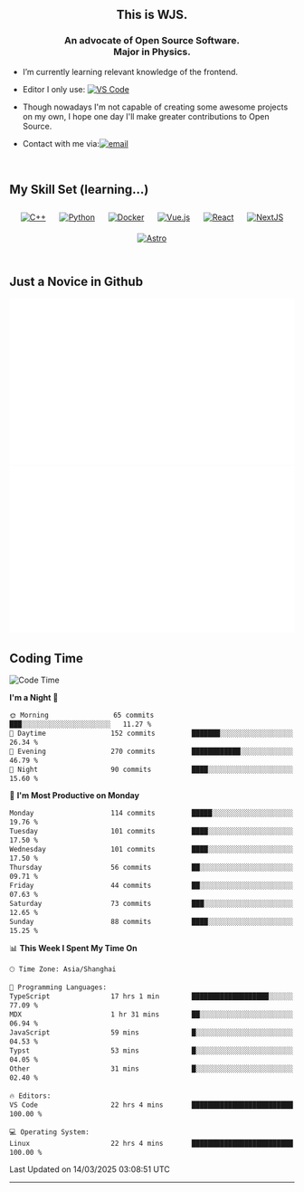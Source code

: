 ## <div align="center">This is WJS.</div>  
  

### <div align="center">An advocate of Open Source Software.<br>Major in Physics.</div>  
  

- I’m currently learning relevant knowledge of the frontend.  
  

- Editor I only use: [![VS Code](https://img.shields.io/badge/-VS%20Code-007ACC?style=plastic&logo=visual-studio-code)](https://code.visualstudio.com/)  
  

- Though nowadays I'm not capable of creating some awesome projects on my own, I hope one day I'll make greater contributions to Open Source.  
  

- Contact with me via:[![email](https://img.shields.io/badge/My-e--mail-red)](mailto:wjs@wjsphy.top)  
  

<br/>  


## My Skill Set (learning...)
<div align="center">  
<a href="https://www.cplusplus.com/" target="_blank"><img style="margin: 10px" src="https://profilinator.rishav.dev/skills-assets/cplusplus-original.svg" alt="C++" height="50" /></a>  
<a href="https://www.python.org/" target="_blank"><img style="margin: 10px" src="https://profilinator.rishav.dev/skills-assets/python-original.svg" alt="Python" height="50" /></a>  
<a href="https://www.docker.com/" target="_blank"><img style="margin: 10px" src="https://profilinator.rishav.dev/skills-assets/docker-original-wordmark.svg" alt="Docker" height="50" /></a>  
<a href="https://vuejs.org/" target="_blank"><img style="margin: 10px" src="https://profilinator.rishav.dev/skills-assets/vuejs-original-wordmark.svg" alt="Vue.js" height="50" /></a>  
<a href="https://reactjs.org/" target="_blank"><img style="margin: 10px" src="https://profilinator.rishav.dev/skills-assets/react-original-wordmark.svg" alt="React" height="50" /></a>  
<a href="https://nextjs.org/" target="_blank"><img style="margin: 10px" src="https://profilinator.rishav.dev/skills-assets/nextjs.png" alt="NextJS" height="50" /></a>  
<a href="https://www.astro.build/" target="_blank"><img style="margin: 10px" src="https://profilinator.rishav.dev/skills-assets/astro.svg" alt="Astro" height="50" /></a>   
</div>

<br/>  


## Just a Novice in Github  
![](https://raw.githubusercontent.com/wjsoj/github-stats-transparent/output/generated/overview.svg)
![](https://raw.githubusercontent.com/wjsoj/github-stats-transparent/output/generated/languages.svg)

## Coding Time

<!--START_SECTION:waka-->
![Code Time](http://img.shields.io/badge/Code%20Time-1%2C069%20hrs%2022%20mins-blue)

**I'm a Night 🦉** 

```text
🌞 Morning                65 commits          ███░░░░░░░░░░░░░░░░░░░░░░   11.27 % 
🌆 Daytime                152 commits         ███████░░░░░░░░░░░░░░░░░░   26.34 % 
🌃 Evening                270 commits         ████████████░░░░░░░░░░░░░   46.79 % 
🌙 Night                  90 commits          ████░░░░░░░░░░░░░░░░░░░░░   15.60 % 
```
📅 **I'm Most Productive on Monday** 

```text
Monday                   114 commits         █████░░░░░░░░░░░░░░░░░░░░   19.76 % 
Tuesday                  101 commits         ████░░░░░░░░░░░░░░░░░░░░░   17.50 % 
Wednesday                101 commits         ████░░░░░░░░░░░░░░░░░░░░░   17.50 % 
Thursday                 56 commits          ██░░░░░░░░░░░░░░░░░░░░░░░   09.71 % 
Friday                   44 commits          ██░░░░░░░░░░░░░░░░░░░░░░░   07.63 % 
Saturday                 73 commits          ███░░░░░░░░░░░░░░░░░░░░░░   12.65 % 
Sunday                   88 commits          ████░░░░░░░░░░░░░░░░░░░░░   15.25 % 
```


📊 **This Week I Spent My Time On** 

```text
🕑︎ Time Zone: Asia/Shanghai

💬 Programming Languages: 
TypeScript               17 hrs 1 min        ███████████████████░░░░░░   77.09 % 
MDX                      1 hr 31 mins        ██░░░░░░░░░░░░░░░░░░░░░░░   06.94 % 
JavaScript               59 mins             █░░░░░░░░░░░░░░░░░░░░░░░░   04.53 % 
Typst                    53 mins             █░░░░░░░░░░░░░░░░░░░░░░░░   04.05 % 
Other                    31 mins             █░░░░░░░░░░░░░░░░░░░░░░░░   02.40 % 

🔥 Editors: 
VS Code                  22 hrs 4 mins       █████████████████████████   100.00 % 

💻 Operating System: 
Linux                    22 hrs 4 mins       █████████████████████████   100.00 % 
```


 Last Updated on 14/03/2025 03:08:51 UTC
<!--END_SECTION:waka-->

----

<!--
**wjsoj/wjsoj** is a ✨ _special_ ✨ repository because its `README.md` (this file) appears on your GitHub profile.

Here are some ideas to get you started:

- 🔭 I’m currently working on ...
- 🌱 I’m currently learning ...
- 👯 I’m looking to collaborate on ...
- 🤔 I’m looking for help with ...
- 💬 Ask me about ...
- 📫 How to reach me: ...
- 😄 Pronouns: ...
- ⚡ Fun fact: ...
-->
